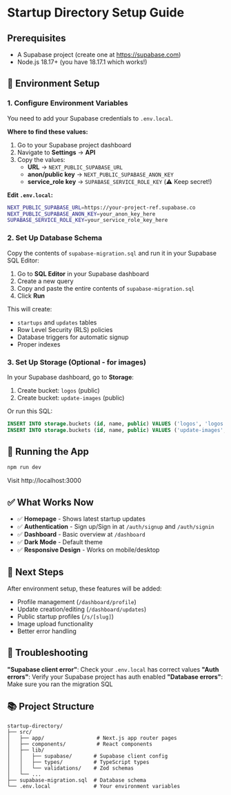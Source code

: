 # Startup Directory Setup Guide

## Prerequisites
- A Supabase project (create one at https://supabase.com)
- Node.js 18.17+ (you have 18.17.1 which works!)

## 🔧 Environment Setup

### 1. Configure Environment Variables

You need to add your Supabase credentials to `.env.local`. 

**Where to find these values:**
1. Go to your Supabase project dashboard
2. Navigate to **Settings** → **API**
3. Copy the values:
   - **URL** → `NEXT_PUBLIC_SUPABASE_URL`
   - **anon/public key** → `NEXT_PUBLIC_SUPABASE_ANON_KEY`
   - **service_role key** → `SUPABASE_SERVICE_ROLE_KEY` (⚠️ Keep secret!)

**Edit `.env.local`:**
```bash
NEXT_PUBLIC_SUPABASE_URL=https://your-project-ref.supabase.co
NEXT_PUBLIC_SUPABASE_ANON_KEY=your_anon_key_here
SUPABASE_SERVICE_ROLE_KEY=your_service_role_key_here
```

### 2. Set Up Database Schema

Copy the contents of `supabase-migration.sql` and run it in your Supabase SQL Editor:

1. Go to **SQL Editor** in your Supabase dashboard
2. Create a new query
3. Copy and paste the entire contents of `supabase-migration.sql`
4. Click **Run**

This will create:
- `startups` and `updates` tables
- Row Level Security (RLS) policies
- Database triggers for automatic signup
- Proper indexes

### 3. Set Up Storage (Optional - for images)

In your Supabase dashboard, go to **Storage**:

1. Create bucket: `logos` (public)
2. Create bucket: `update-images` (public)

Or run this SQL:
```sql
INSERT INTO storage.buckets (id, name, public) VALUES ('logos', 'logos', true);
INSERT INTO storage.buckets (id, name, public) VALUES ('update-images', 'update-images', true);
```

## 🚀 Running the App

```bash
npm run dev
```

Visit http://localhost:3000

## ✅ What Works Now

- ✅ **Homepage** - Shows latest startup updates
- ✅ **Authentication** - Sign up/Sign in at `/auth/signup` and `/auth/signin`
- ✅ **Dashboard** - Basic overview at `/dashboard`
- ✅ **Dark Mode** - Default theme
- ✅ **Responsive Design** - Works on mobile/desktop

## 🔄 Next Steps

After environment setup, these features will be added:
- Profile management (`/dashboard/profile`)
- Update creation/editing (`/dashboard/updates`)
- Public startup profiles (`/s/[slug]`)
- Image upload functionality
- Better error handling

## 🐛 Troubleshooting

**"Supabase client error"**: Check your `.env.local` has correct values
**"Auth errors"**: Verify your Supabase project has auth enabled
**"Database errors"**: Make sure you ran the migration SQL

## 📚 Project Structure

```
startup-directory/
├── src/
│   ├── app/                 # Next.js app router pages
│   ├── components/          # React components
│   ├── lib/
│   │   ├── supabase/       # Supabase client config
│   │   ├── types/          # TypeScript types
│   │   └── validations/    # Zod schemas
│   └── ...
├── supabase-migration.sql  # Database schema
└── .env.local              # Your environment variables
``` 